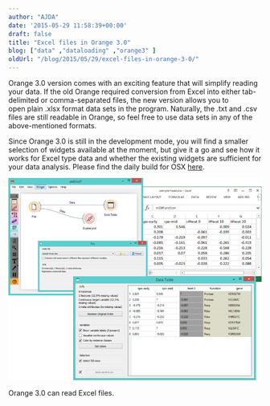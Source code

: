 ```yaml
---
author: "AJDA"
date: '2015-05-29 11:58:39+00:00'
draft: false
title: "Excel files in Orange 3.0"
blog: ["data" ,"dataloading" ,"orange3" ]
oldUrl: "/blog/2015/05/29/excel-files-in-orange-3-0/"
---
```


Orange 3.0 version comes with an exciting feature that will simplify reading your data. If the old Orange required conversion from Excel into either tab-delimited or comma-separated files, the new version allows you to open plain .xlsx format data sets in the program. Naturally, the .txt and .csv files are still readable in Orange, so feel free to use data sets in any of the above-mentioned formats.

Since Orange 3.0 is still in the development mode, you will find a smaller selection of widgets available at the moment, but give it a go and see how it works for Excel type data and whether the existing widgets are sufficient for your data analysis. Please find the daily build for OSX [here](http://orange.biolab.si/orange3/).



![](blog2-compile.png)

Orange 3.0 can read Excel files.
